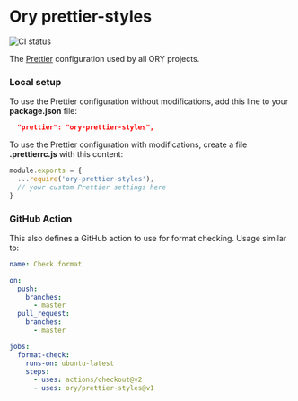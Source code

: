 # Ory prettier-styles

![CI status](https://github.com/ory/prettier-styles/actions/workflows/test.yml/badge.svg)

The [Prettier](https://prettier.io/) configuration used by all ORY projects.

### Local setup

To use the Prettier configuration without modifications, add this line to your **package.json** file:

```json
  "prettier": "ory-prettier-styles",
```

To use the Prettier configuration with modifications, create a file **.prettierrc.js** with this content:

```js
module.exports = {
  ...require('ory-prettier-styles'),
  // your custom Prettier settings here
}
```

### GitHub Action

This also defines a GitHub action to use for format checking. Usage similar to:

```yaml
name: Check format

on:
  push:
    branches:
      - master
  pull_request:
    branches:
      - master

jobs:
  format-check:
    runs-on: ubuntu-latest
    steps:
      - uses: actions/checkout@v2
      - uses: ory/prettier-styles@v1
```
